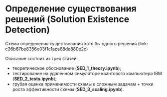 # Определение существования решений (Solution Existence Detection)

Схема определения существования хотя бы одного решения (link: c36b67be8356e03f1c1aca68de880e2c)

Описание состоит из трех статей:
- теоретическое обоснование (**SED_1_theory.ipynb**);
- тестирование на удаленном симуляторе квантового компьютера IBM (**SED_2_tests.ipynb**);
- грубая оценка применимости схемы к сложным задачам + точки роста эффективности схемы (**SED_3_scaling.ipynb**).
